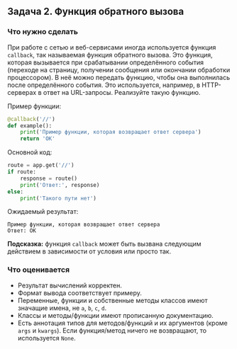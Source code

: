 ## Задача 2. Функция обратного вызова
### Что нужно сделать
При работе с сетью и веб-сервисами иногда используется функция `callback`,
так называемая функция обратного вызова. Это функция, которая вызывается
при срабатывании определённого события (переходе на страницу,
получении сообщения или окончании обработки процессором).
В неё можно передать функцию, чтобы она выполнилась после определённого события.
Это используется, например, в HTTP-серверах в ответ на URL-запросы. Реализуйте такую функцию.

Пример функции:
```python
@callback('//')
def example():
    print('Пример функции, которая возвращает ответ сервера')
    return 'OK'
```
Основной код:
```python
route = app.get('//')
if route:
    response = route()
    print('Ответ:', response)
else:
    print('Такого пути нет')

```
Ожидаемый результат:
```
Пример функции, которая возвращает ответ сервера
Ответ: OK
```
**Подсказка:** функция `callback` может быть вызвана следующим действием в зависимости от условия или просто так.
### Что оценивается
- Результат вычислений корректен.
- Формат вывода соответствует примеру.
- Переменные, функции и собственные методы классов имеют значащие имена, не `a`, `b`, `c`, `d`.
- Классы и методы/функции имеют прописанную документацию.
- Есть аннотация типов для методов/функций и их аргументов (кроме `args` и `kwargs`). Если функция/метод ничего не возвращают, то используется `None`.
